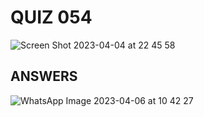 
# QUIZ 054
![Screen Shot 2023-04-04 at 22 45 58](https://user-images.githubusercontent.com/111819437/229812994-27643150-9409-42d2-aa1f-88e3152f6e55.png)

## ANSWERS

![WhatsApp Image 2023-04-06 at 10 42 27](https://user-images.githubusercontent.com/111819437/230251469-976f03a9-f415-417c-9962-33e882a966e7.jpeg)
